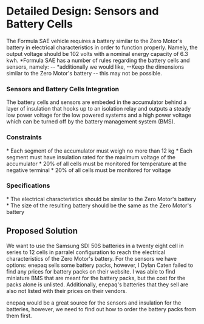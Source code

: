 <h1> Detailed Design: Sensors and Battery Cells </h1>
The Formula SAE vehicle requires a battery similar to the Zero Motor's battery in electrical characteristics in order to function properly. Namely, the output voltage should be 102 volts with a nominal energy capacity of 6.3 kwh.
*Formula SAE has a number of rules regarding the battery cells and sensors, namely: 
--
*additionally we would like, 
--Keep the dimensions similar to the Zero Motor's battery -- this may not be possible.

<h3> Sensors and Battery Cells Integration </h3>
The battery cells and sensors are embeded in the accumulator behind a layer of insulation that hooks up to an isolation relay and outputs a steady low power voltage for the low powered systems and a high power voltage which can be turned off by the battery management system (BMS).

<h3> Constraints </h3>
* Each segment of the accumulator must weigh no more than 12 kg
* Each segment must have insulation rated for the maximum voltage of the accumulator
* 20% of all cells must be monitored for temperature at the negative terminal
* 20% of all cells must be monitored for voltage

<h3> Specifications </h3>
* The electrical characteristics should be similar to the Zero Motor's battery
* The size of the resulting battery should be the same as the Zero Motor's battery

<h2> Proposed Solution </h2>
We want to use the Samsung SDI 50S batteries in a twenty eight cell in series to 12 cells in parralel configuration to reach the electrical characteristics of the Zero Motor's battery. 
For the sensors we have options: enepaq sells some battery packs, however, I Dylan Caten failed to find any prices for battery packs on their website. I was able to find miniature BMS that are meant for the battery packs, but the cost for the packs alone is unlisted. 
Additionally, enepaq's batteries that they sell are also not listed with their prices on their vendors.

enepaq would be a great source for the sensors and insulation for the batteries, however, we need to find out how to order the battery packs from them first.
